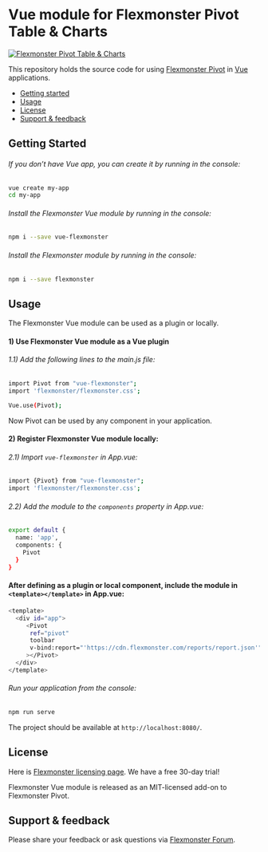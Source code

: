 # Vue module for Flexmonster Pivot Table & Charts 
[![Flexmonster Pivot Table & Charts](https://s3.amazonaws.com/flexmonster/github/fm-github-cover.png)](https://flexmonster.com)


This repository holds the source code for using [Flexmonster Pivot](https://www.flexmonster.com/) in [Vue](https://vuejs.org/) applications. 

* [Getting started](#getting-started)
* [Usage](#usage)
* [License](#license)
* [Support & feedback](#support-feedback)



## <a name="getting-started"></a>Getting Started ##

###### If you don’t have Vue app, you can create it by running in the console:

```bash
vue create my-app
cd my-app
```


###### Install the Flexmonster Vue module by running in the console:

```bash
npm i --save vue-flexmonster
```


###### Install the Flexmonster module by running in the console:

```bash
npm i --save flexmonster
```


## <a name="usage"></a>Usage ##

The Flexmonster Vue module can be used as a plugin or locally.


#### 1) Use Flexmonster Vue module as a Vue plugin

###### 1.1) Add the following lines to the main.js file:

```bash
import Pivot from "vue-flexmonster";
import 'flexmonster/flexmonster.css';

Vue.use(Pivot);
```

Now Pivot can be used by any component in your application.


#### 2) Register Flexmonster Vue module locally:

###### 2.1) Import `vue-flexmonster` in App.vue:

```bash
import {Pivot} from "vue-flexmonster";
import 'flexmonster/flexmonster.css';

```


###### 2.2) Add the module to the `components` property in App.vue:

```bash
export default {
  name: 'app',
  components: {
    Pivot
  }
}

```


#### After defining as a plugin or local component, include the module in `<template></template>` in App.vue:

```bash
<template>
  <div id="app">
     <Pivot
      ref="pivot"
      toolbar
      v-bind:report="'https://cdn.flexmonster.com/reports/report.json'"
     ></Pivot>
  </div>
</template>

```


###### Run your application from the console:

```bash
npm run serve
```


The project should be available at `http://localhost:8080/`.


## <a name="license"></a>License ##

Here is [Flexmonster licensing page](https://www.flexmonster.com/pivot-table-editions-and-pricing/). We have a free 30-day trial! 

Flexmonster Vue module is released as an MIT-licensed add-on to Flexmonster Pivot.


## <a name="support-feedback"></a>Support & feedback ##

Please share your feedback or ask questions via [Flexmonster Forum](https://www.flexmonster.com/forum/).
